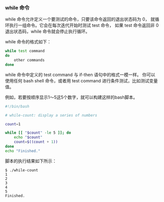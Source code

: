 ### while 命令

while 命令允许定义一个要测试的命令，只要该命令返回的退出状态码为 0，
就循环执行一组命令。它会在每次迭代开始时测试 test 命令，
如果 test 命令返回非 0 退出状态码，while 命令就会停止执行循环。

while 命令的格式如下：

```bash
while test command
do
    other commands
done
```

while 命令中定义的 test command 与 if-then 语句中的格式一模一样。
你可以使用任何 bash shell 命令，或者用 test command 进行条件测试，比如测试变量值。

例如，若要按顺序显示1～5这5个数字，就可以构建这样的bash脚本。

```bash
#!/bin/bash

# while-count: display a series of numbers

count=1

while [[ "$count" -le 5 ]]; do
	echo "$count"
	count=$((count + 1))
done
echo "Finished."
```

脚本的执行结果如下所示：

```
$ ./while-count 
1
2
3
4
5
Finished.
```
